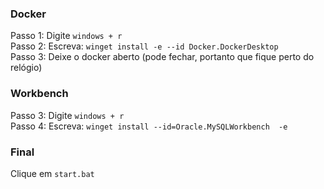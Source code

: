 ### Docker
Passo 1: Digite `windows + r` 
<br>Passo 2: Escreva: `winget install -e --id Docker.DockerDesktop` 
<br>Passo 3: Deixe o docker aberto (pode fechar, portanto que fique perto do relógio)
<br>
### Workbench
Passo 3: Digite `windows + r` <br>
Passo 4: Escreva: `winget install --id=Oracle.MySQLWorkbench  -e`<br>
### Final
Clique em `start.bat`
